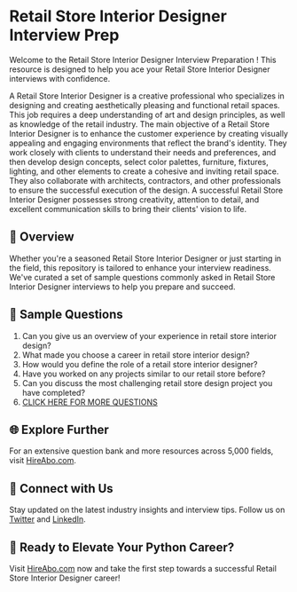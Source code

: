 # Retail Store Interior Designer Interview Prep

Welcome to the Retail Store Interior Designer Interview Preparation ! This resource is designed to help you ace your Retail Store Interior Designer interviews with confidence.

A Retail Store Interior Designer is a creative professional who specializes in designing and creating aesthetically pleasing and functional retail spaces. This job requires a deep understanding of art and design principles, as well as knowledge of the retail industry. The main objective of a Retail Store Interior Designer is to enhance the customer experience by creating visually appealing and engaging environments that reflect the brand's identity. They work closely with clients to understand their needs and preferences, and then develop design concepts, select color palettes, furniture, fixtures, lighting, and other elements to create a cohesive and inviting retail space. They also collaborate with architects, contractors, and other professionals to ensure the successful execution of the design. A successful Retail Store Interior Designer possesses strong creativity, attention to detail, and excellent communication skills to bring their clients' vision to life.

## 🚀 Overview

Whether you're a seasoned Retail Store Interior Designer or just starting in the field, this repository is tailored to enhance your interview readiness. We've curated a set of sample questions commonly asked in Retail Store Interior Designer interviews to help you prepare and succeed.

## 📝 Sample Questions

1. Can you give us an overview of your experience in retail store interior design?
2. What made you choose a career in retail store interior design?
3. How would you define the role of a retail store interior designer?
4. Have you worked on any projects similar to our retail store before?
5. Can you discuss the most challenging retail store design project you have completed?
6. [CLICK HERE FOR MORE QUESTIONS](https://hireabo.com/job/6_2_8/Retail%20Store%20Interior%20Designer)

## 🌐 Explore Further

For an extensive question bank and more resources across 5,000 fields, visit [HireAbo.com](https://www.hireabo.com).

## 📱 Connect with Us

Stay updated on the latest industry insights and interview tips. Follow us on [Twitter](https://twitter.com/hireabo) and [LinkedIn](https://www.linkedin.com/in/hire-abo-3609972a8/).

## 🚀 Ready to Elevate Your Python Career?

Visit [HireAbo.com](https://www.hireabo.com) now and take the first step towards a successful Retail Store Interior Designer career!